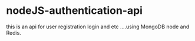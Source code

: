 # nodeJS-authentication-api
this is an api for user registration login and etc ....using MongoDB node and Redis.
